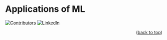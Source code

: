 # Applications of ML

<a name="readme-top"></a>

[![Contributors][contributors-shield]][contributors-url]
[![LinkedIn][linkedin-shield]][linkedin-url]

<p align="right">(<a href="#readme-top">back to top</a>)</p>

<!-- Links -->
[contributors-shield]: https://img.shields.io/github/contributors/Harry45/azml
[contributors-url]: https://github.com/Harry45/azml/graphs/contributors
[linkedin-shield]: https://img.shields.io/badge/-LinkedIn-black.svg?style=for-the-badge&logo=linkedin&colorB=555
[linkedin-url]: https://www.linkedin.com/in/arrykrishna/